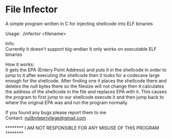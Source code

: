 # File Infector
A simple program written in C for injecting shellcode into ELF binaries

Usage:
  ./infector \<filename\>

Info:<br>
  Currently it doesn't support big-endian
  It only works on executable ELF binaries
  
How it works:<br>
  It gets the EPA (Entery Point Address) and puts it in the shellcode in order to jump to it after executing the shellcode then it
  looks for a codecave large enough for the shellcode. After finding one it places the shellcode there and deletes the null bytes
  there so the filesize will not change then it calculates the address of the shellcode in the file and replaces EPA with it.
  This causes the program to first jump to our shellcode execute it and then jump back to where the original EPA was and run the
  program normally.

If you found any bugs please report them to me<br>
Contact: nullbyteprivilege@gmail.com

******** I AM NOT RESPONSIBLE FOR ANY MISUSE OF THIS PROGRAM ********
